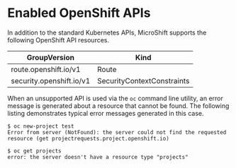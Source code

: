 # Enabled OpenShift APIs

In addition to the standard Kubernetes APIs, MicroShift supports the following OpenShift API resources.

| GroupVersion             | Kind  |
|--------------------------|-------|
| route.openshift.io/v1    | Route |
| security.openshift.io/v1 | SecurityContextConstraints |

When an unsupported API is used via the `oc` command line utility, an error message is generated about a resource that cannot be found. The following listing demonstrates typical error messages generated in this case.

```
$ oc new-project test
Error from server (NotFound): the server could not find the requested resource (get projectrequests.project.openshift.io)

$ oc get projects
error: the server doesn't have a resource type "projects"
```
